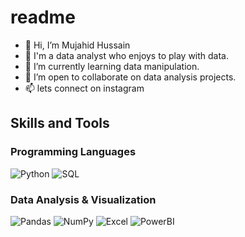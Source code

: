 # readme
- 👋 Hi, I’m Mujahid Hussain
- 👀 I'm a data analyst who enjoys to play with data.
- 🌱 I’m currently learning data manipulation.
- 💞 I’m open to collaborate on data analysis projects.
- 📫 lets connect on instagram







## Skills and Tools

### Programming Languages
![Python](https://img.shields.io/badge/-Python-3776AB?style=flat-square&logo=python&logoColor=white)
![SQL](https://img.shields.io/badge/-SQL-4479A1?style=flat-square&logo=postgresql&logoColor=white)

### Data Analysis & Visualization
![Pandas](https://img.shields.io/badge/-Pandas-150458?style=flat-square&logo=pandas&logoColor=white)
![NumPy](https://img.shields.io/badge/-NumPy-013243?style=flat-square&logo=numpy&logoColor=white)
![Excel](https://img.shields.io/badge/-Excel-217346?style=flat-square&logo=microsoft-excel&logoColor=white)
![PowerBI](https://img.shields.io/badge/-Power%20BI-F2C811?style=flat-square&logo=powerbi&logoColor=black)
